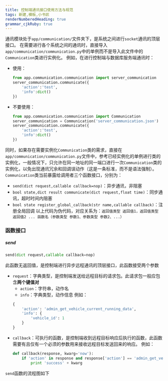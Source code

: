 ```yaml
---
title: 控制端通讯接口使用方法与规范
tags: 新建,模板,小书匠
renderNumberedHeading: true
grammar_cjkRuby: true
---
```



通讯模块处于`app/communication/`文件夹下，是系统之间进行`socket`通讯的顶层接口。
在需要进行各个系统之间的通讯时，直接导入`app/communication/communication.py`中的单例而不是导入此文件中的`Communication`类进行实例化。
例如，在进行控制端与数据库服务端通讯时：
- 使用：
	``` python
	from app.communication.communication import server_communication
	server_communication.communicate({
		'action':'test',
		'info':dict()
	})
	```
- 不要使用：
	``` python
	from app.communication.communication import Communication
	server_communication = Communication('server_communication.json')
	server_communication.communicate({
		'action':'test',
		'info':dict()
	})
	```
同时，如果存在需要实例化`Communication`类的需求，直接在`app/communication/communication.py`文件中，参考已经实例化的单例进行类的实例化，一般情况下，只允许在同一地址的同一端口进行一次`Communication`类的实例化，以免出现通讯冗余和回调误动作（这是一条标准，而不是语法强制）。
`Communication`类当前暴露给调用者三个函数接口，分别为：
- `send(dict request,callable callback=nop)`：异步通讯，非阻塞
- `bool state,dict result communicate(dict request,float time)`：同步通讯，超时时间内阻塞
- `bool state register_global_callback(str name,callable callback)`：注册全局回调
以上代码为伪代码，对应关系为：`返回值类型 返回值1，返回值类型 返回值2 ... 函数名（参数类型 参数1、参数类型 参数2、...）`

### 函数接口
##### send

``` py
send(dict request,callable callback=nop)
```
此函数无返回值，是控制端进行异步远程通讯的顶层接口，此函数接受两个参数
- `request`：字典类型，是控制端发送给远程目标的请求包。此请求包一般应包含**两个键值对**
	- `action`：字符串，动作名
	- `info`：字典类型，动作信息
	例如：
	``` py
	{
		'action': 'admin_get_vehicle_current_running_data',
		'info': {
			'vehicle_id': 1
		}
	}
	```
- `callback`：可执行的函数，是控制端收到远程目标响应后执行的函数，此函数需要有且仅有一个必须的参数用来接收远程目标发送回来的响应。
	例如：
	``` py
	def callback(response, kwarg='now'):
		if 'action' in response and response['action'] == 'admin_get_vehicle_current_running_data':
			print 'success' + kwarg
	```
`send`函数的流程图如下
